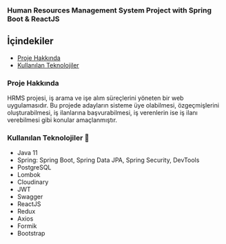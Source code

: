 ### Human Resources Management System Project with Spring Boot & ReactJS

## İçindekiler

  - [Proje Hakkında](#proje-hakkında)
  - [Kullanılan Teknolojiler](#kullanılan-teknolojiler-hammer)


### Proje Hakkında
HRMS projesi, iş arama ve işe alım süreçlerini yöneten bir web uygulamasıdır. Bu projede adayların sisteme üye olabilmesi, özgeçmişlerini oluşturabilmesi, iş ilanlarına başvurabilmesi, iş verenlerin ise iş ilanı verebilmesi gibi konular amaçlanmıştır.

### Kullanılan Teknolojiler :hammer: 
- Java 11
- Spring: Spring Boot, Spring Data JPA, Spring Security, DevTools
- PostgreSQL
- Lombok
- Cloudinary
- JWT
- Swagger
- ReactJS
- Redux
- Axios
- Formik
- Bootstrap
